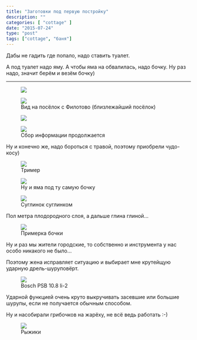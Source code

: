 ```yaml
---
title: "Заготовки под первую постройку"
description: ""
categories: [ "cottage" ]
date: "2015-07-24"
type: "post"
tags: ["cottage", "баня"]
---
```


<p>Дабы не гадить где попало, надо ставить туалет.</p>
<p>А под туалет надо яму. А чтобы яма на обвалилась, надо бочку. Ну раз надо, значит берём и везём бочку)</p>

---

<div class="gallery-item">

<figure><a data-fancybox="gallery" href='/images/cottage/20150724_141532.jpg'><img src='https://lh3.googleusercontent.com/H7ckBMossZgzzSFw49QiZkv1CUWj1h1ysOe0B63l-ey65qPSfRKfQFkTooEhzBDvIyv9oXAgSobCPKxbrFo_cBnPj5PbhhwDdjS1mxBfKqSd5bFgy9yHxZy4KXs-3HurqviKpiiHeu4' /></a></figure>

<figure><a data-fancybox="gallery" href='/images/cottage/20150725_162057_HDR.jpg'><img src='https://lh3.googleusercontent.com/E61XaPnv5QycHETouStDgJ_C4-0SX4QpBXnccXrstYjb12O8ENr1zCg0TCxAXbn4XFQv6LOazVW9iuazFIT7KDpUwS2zRS817tDCZCCFILeItJWOhOsNpUzhiQMunA5SHXPRLIUPJwQ' /></a><figcaption>Вид на посёлок с Филотово (близлежайший посёлок)</figcaption></figure>

<figure><a data-fancybox="gallery" href='/images/cottage/20150725_162109_HDR.jpg'><img src='https://lh3.googleusercontent.com/FLvzx_qy8o-CiOQ-hzzTP_CJ4t0mAc4kLpx_aCoomilUONgBv7qYNnM00yvFJSXwMXklVVz7gbaBCeTK3Crq-smtBz_rCEGqykAC4a7Fm6b5rqYBKh7nepydJ3-uuvPB4AKWQkXCqp4' /></a></figure>

<figure><a data-fancybox="gallery" href='/images/cottage/20150725_163955_HDR.jpg'><img src='https://lh3.googleusercontent.com/2GJLG0WHRg49EHj42Yi3US-LG6_E0HMPTTSRjPoWcOR0szMWr6KCl757TPivh50FgmhsZNIUkSZ2CxA2uMWwdotbch5jf44OlQs4vaqDE53acIjqHNnYosIQoIvHAs-hlDZaS2m2_VA' /></a>
<figcaption>Сбор информации продолжается</figcaption></figure>

<p>Ну и конечно же, надо бороться с травой, поэтому приобрели чудо-косу)</p>

<figure><a data-fancybox="gallery" href='/images/cottage/20150725_165419_HDR.jpg'><img src='https://lh3.googleusercontent.com/e-SquKJaTcS-WtGeTUvTO6uCJkQ8_jkcNZ4SHaj-MCV1o9qvCxfxb_QIQIH9DmSO3UtjsO8WcRcmiPsXYy3t6GEcLSy8uN6ujX5ewdZrPboEkya0jhVWwYYMeUfZsnha00ord-GWDSk' /></a><figcaption>Тример</figcaption></figure>

<figure><a data-fancybox="gallery" href='/images/cottage/20150725_193219_HDR.jpg'><img src='https://lh3.googleusercontent.com/uHi7HnCZv5X9a2BxgRvblJ-g-3z01vEoEOrqWHL-jTKJo5CEs7h1IAsGbi_uiuWn1jM8dgZ_enURGUDwMu0bKnyQ-w2MnuKb0CYAzORWrR5Pv2dSrUK4tKKlCS7la7iDC07_I6PF7oM' /></a><figcaption>Ну и яма под ту самую бочку</figcaption></figure>

<figure><a data-fancybox="gallery" href='/images/cottage/20150725_193231_HDR.jpg'><img src='https://lh3.googleusercontent.com/FasLe74HeYpZvzbJnEnqqaqKPPC2KCuE3PMaq2Qx2ZwNCUzYqeArFxWr4agYVrssIE_sp78dix44eZkTB5zYUqTjQYZcvfYP0PvycFSYJj_PiQQwBmIcg8gz2gxhWJoH00pcnLEpjY0' /></a><figcaption>Суглинок суглинком</figcaption></figure>

<p>Пол метра плодородного слоя, а дальше глина глиной...</p>

<figure><a data-fancybox="gallery" href='/images/cottage/20150725_193315_HDR.jpg'><img src='https://lh3.googleusercontent.com/-Kku7NFcn3aNBFYLur75gtnYylaegvNCXT2FbTOYk5-k06TNARgQ5Dq3B9p0Ze4FaX_4hUSzlFWLvleX-BMLzx7H5E5d_ws8azJ3KWDEuAbuokI2loG1l7Ut_6QfRM7zj3hIACPJ4Xg' /></a><figcaption>Примерка бочки</figcaption></figure>

<p>Ну и раз мы жители городские, то собственно и инструмента у нас особо никакого не было...</p>

<p>Поэтому жена исправляет ситуацию и выбирает мне крутейщую ударную дрель-шуруповёрт.</p>

<figure><a data-fancybox="gallery" href='/images/cottage/20150725_221133_HDR.jpg'><img src='https://lh3.googleusercontent.com/h-mTmcy3k4fIK7pdqzAn32mfHoJ2clxP4R7i0ttLcfMv70LLTksuSBMUCUIkzuDvdA2kUlYBBCj0zXtQDktPOUY2L46PnAa5vXB6iw_FaLvEIu4iTMv0ojbJzZKp5AcT9rPU7wK7xeg' /></a><figcaption>Bosch PSB 10.8 li-2</figcaption></figure>

<p>Ударной функцией очень круто выкручивать засевшие или большие шурупы, если не получается обычным способом.</p>

<p>Ну и насобирали грибочков на жарёху, не всё ведь работать :-)</p>

<figure><a data-fancybox="gallery" href='/images/cottage/20150726_214950_HDR.jpg'><img src='https://lh3.googleusercontent.com/ceZWyALH9oqI5cx4Tgg25KDXZNf7ToDfUyUL4QRAKdghebpc37IZwo_YDnGgoUHw-4hAdXzLQY2Lh4bZUbg-mooaWXIlFtLyuIiFI87TMd3wnNdF1iqE1TSZ6EiXIxkDyh1nVSWdkRI' /></a><figcaption>Рыжики</figcaption></figure>

</div>
